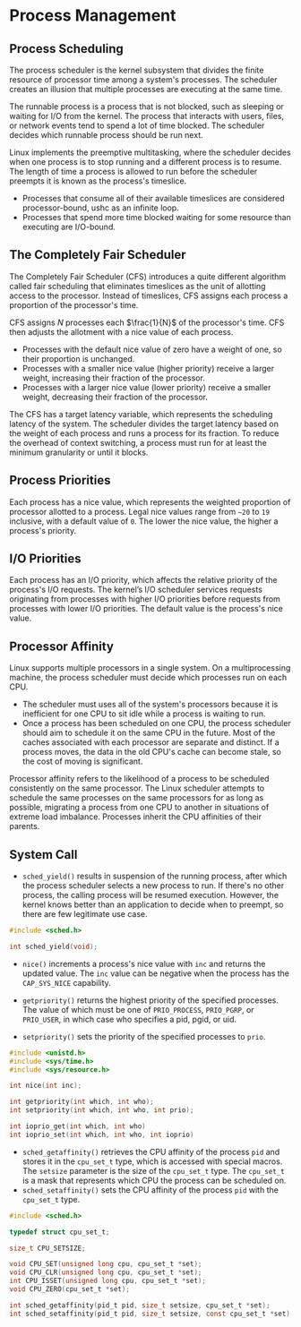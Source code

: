 # Process Management

## Process Scheduling

The process scheduler is the kernel subsystem that divides the finite resource of processor time among a system's processes. The scheduler creates an illusion that multiple processes are executing at the same time.

The runnable process is a process that is not blocked, such as sleeping or waiting for I/O from the kernel. The process that interacts with users, files, or network events tend to spend a lot of time blocked. The scheduler decides which runnable process should be run next.

Linux implements the preemptive multitasking, where the scheduler decides when one process is to stop running and a different process is to resume. The length of time a process is allowed to run before the scheduler preempts it is known as the process's timeslice.

- Processes that consume all of their available timeslices are considered processor-bound, ushc as an infinite loop.
- Processes that spend more time blocked waiting for some resource than executing are I/O-bound.

## The Completely Fair Scheduler

The Completely Fair Scheduler (CFS) introduces a quite different algorithm called fair scheduling that eliminates timeslices as the unit of allotting access to the processor. Instead of timeslices, CFS assigns each process a proportion of the processor's time.

CFS assigns $N$ processes each $\frac{1}{N}$ of the processor's time. CFS then adjusts the allotment with a nice value of each process.

- Processes with the default nice value of zero have a weight of one, so their proportion is unchanged.
- Processes with a smaller nice value (higher priority) receive a larger weight, increasing their fraction of the processor.
- Processes with a larger nice value (lower priority) receive a smaller weight, decreasing their fraction of the processor.

The CFS has a target latency variable, which represents the scheduling latency of the system. The scheduler divides the target latency based on the weight of each process and runs a process for its fraction. To reduce the overhead of context switching, a process must run for at least the minimum granularity or until it blocks.

## Process Priorities

Each process has a nice value, which represents the weighted proportion of processor allotted to a process. Legal nice values range from `−20` to `19` inclusive, with a default value of `0`. The lower the nice value, the higher a process's priority.

## I/O Priorities

Each process has an I/O priority, which affects the relative priority of the process's I/O requests. The kernel’s I/O scheduler services requests originating from processes with higher I/O priorities before requests from processes with lower I/O priorities. The default value is the process's nice value.

## Processor Affinity

Linux supports multiple processors in a single system. On a multiprocessing machine, the process scheduler must decide which processes run on each CPU.

- The scheduler must uses all of the system's processors because it is inefficient for one CPU to sit idle while a process is waiting to run.
- Once a process has been scheduled on one CPU, the process scheduler should aim to schedule it on the same CPU in the future. Most of the caches associated with each processor are separate and distinct. If a process moves, the data in the old CPU's cache can become stale, so the cost of moving is significant.

Processor affinity refers to the likelihood of a process to be scheduled consistently on the same processor. The Linux scheduler attempts to schedule the same processes on the same processors for as long as possible, migrating a process from one CPU to another in situations of extreme load imbalance. Processes inherit the CPU affinities of their parents.

## System Call

- `sched_yield()` results in suspension of the running process, after which the process scheduler selects a new process to run. If there's no other process, the calling process will be resumed execution. However, the kernel knows better than an application to decide when to preempt, so there are few legitimate use case.

```c
#include <sched.h>

int sched_yield(void);
```

- `nice()` increments a process's nice value with `inc` and returns the updated value. The `inc` value can be negative when the process has the `CAP_SYS_NICE` capability.

- `getpriority()` returns the highest priority of the specified processes. The value of which must be one of `PRIO_PROCESS`, `PRIO_PGRP`, or `PRIO_USER`, in which case who specifies a pid, pgid, or uid.

- `setpriority()` sets the priority of the specified processes to `prio`.

```c
#include <unistd.h>
#include <sys/time.h>
#include <sys/resource.h>

int nice(int inc);

int getpriority(int which, int who);
int setpriority(int which, int who, int prio);

int ioprio_get(int which, int who)
int ioprio_set(int which, int who, int ioprio)
```

- `sched_getaffinity()` retrieves the CPU affinity of the process `pid` and stores it in the `cpu_set_t` type, which is accessed with special macros. The `setsize` parameter is the size of the `cpu_set_t` type. The `cpu_set_t` is a mask that represents which CPU the process can be scheduled on.
- `sched_setaffinity()` sets the CPU affinity of the process `pid` with the `cpu_set_t` type.

```c
#include <sched.h>

typedef struct cpu_set_t;

size_t CPU_SETSIZE;

void CPU_SET(unsigned long cpu, cpu_set_t *set);
void CPU_CLR(unsigned long cpu, cpu_set_t *set);
int CPU_ISSET(unsigned long cpu, cpu_set_t *set);
void CPU_ZERO(cpu_set_t *set);

int sched_getaffinity(pid_t pid, size_t setsize, cpu_set_t *set);
int sched_setaffinity(pid_t pid, size_t setsize, const cpu_set_t *set);
```
